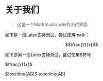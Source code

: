 # 关于我们

> 这是一个MathStudio wiki的测试界面

如下是一段Latex支持测试，尝试使用math：
```math
\frac{2}{x}
```
如下是另一段Latex支持测试，尝试使用\$符号

$\frac{2}{x}$

$\overline{AB}$ \overline{AB}